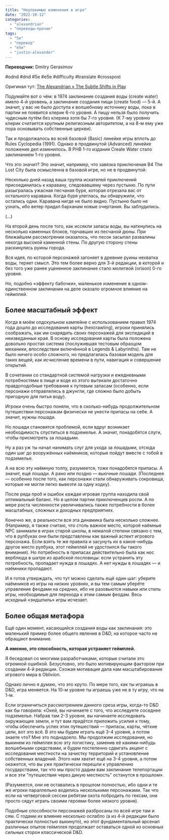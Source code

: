 ```yaml
---
title: "Неуловимые изменения в игре"
date: "2022-10-12"
categories: 
  - "alexandrian"
  - "переводы-прочие"
tags: 
  - "5e"
  - "перевод"
  - "e5e"
  - "justin-alexander"
---
```


**Переводчик:** Dmitry Gerasimov

#odnd #dnd #5e #e5e #difficulty #translate #crosspost

Оригинал тут: [The Alexandrian » The Subtle Shifts in Play](https://thealexandrian.net/wordpress/7632/roleplaying-games/the-subtle-shifts-in-play)

Подумайте вот о чём: в 1974 заклинание создания воды (create water) имело 4-й уровень, а заклинание создания пищи (create food) — 5-й. А значит, у вас не было доступа к волшебному источнику воды, пока в партии не появится клерик 6-го уровня. А пищу нельзя было получить чудесным путём без клерика хотя бы 7-го уровня. (К 7-му уровню клерик считается крупным религиозным авторитетом, а на 8-м ему уже пора основывать собственные церкви).

Так и продолжалось во всей базовой (Basic) линейке игры вплоть до Rules Cyclopedia (1991). Однако в продвинутой (Advanced) линейке положение дел изменилось. В PHB 1-го издания Create Water стало заклинанием 1-го уровня.

Что это значит? Это значит, например, что завязка приключения B4 The Lost City была осмысленна в базовой игре, но не в продвинутой:

Несколько дней назад ваша группа искателей приключений присоединилась к каравану, следовавшему через пустыню. По пути разыгралась ужасная песчаная буря, которая отрезала вас от остального каравана. Когда буря улеглась, вы обнаружили, что остались одни. Каравана нигде не было видно. Пустыню было не узнать, ибо ветер придал барханам новые очертания. Вы заблудились.

(…)

На второй день после того, как иссякли запасы воды, вы наткнулись на несколько каменных блоков, торчавших из песчаной дюны. При ближайшем рассмотрении оказалось, что песок засыпал развалины некогда высокой каменной стены. По другую сторону стены раскинулись руины города.

Вся идея, по которой персонажей загоняет в древние руины нехватка воды, теряет смысл. Это тем более верно для 3-й редакции, в которой и без того уже ранее уцененное заклинание стало молитвой (orison) 0-го уровня.

Но, подобно «эффекту бабочки», маленькое изменение в одном-единственном заклинании на деле оказало огромное влияние на геймплей.

## Более масштабный эффект

Когда в моём олдскульном кампейне с использованием правил 1974 года дошло до исследования карты (hexcrawling), игроки принялись соображать, как им снарядить своих персонажей для экспедиций в неизведанные края. В основу исследования карты была положена довольно простая система (послужившая тестовым образцом механики, впоследствии включённой в Legends & Labyrinths). Там не было ничего особо сложного, но предлагалась базовая модель для таких вещей, как исчисление времени в пути, навигация и совершение открытий.

В сочетании со стандартной системой нагрузки и ежедневными потребностями в пище и воде из этого вытекали достаточно правдоподобные требования к путевым запасам (особенно, если персонажи отправлялись в джунгли, где сложно было добыть пригодную для питья воду).

Игроки очень быстро поняли, что в сколько-нибудь продолжительном путешествии персонажам физически не унести припасы на себе. А значит, нужны лошади.

Но лошади становятся проблемой, если вдруг возникает необходимость спуститься в подземелье. А значит, понадобятся слуги, чтобы присмотреть за лошадьми.

Ну а раз уж ты начал нанимать слуг для ухода за лошадьми, отсюда один шаг до вооружённых наёмников, которые пойдут вместе с тобой в подземелье.

А на всю эту наёмную толпу, разумеется, тоже понадобятся припасы. А значит, ещё лошади. А рано или поздно — вьючные лошади. (Последнее — особенно после того, как персонажи стали обнаруживать сокровища, которые не могли легко вывезти за одну ходку).

После ряда проб и ошибок каждая игровая группа находила свой оптимальный баланс. Но в целом партии приключенцев росли. А по мере роста численности увеличивались также потребности в более масштабных, сложных и доходных предприятиях.

Конечно же, в реальности вся эта динамика была несколько сложнее. (Например, я также считаю, что столь важное место, котороё наёмные NPC занимали в играх старой школы, в немалой степени связано с тем, что в рулбуках они были представлены как важный аспект игрового персонажа. Если взять те же правила и засунуть их в какое-нибудь другое место рулбука, этот геймплей не удостоился бы такого внимания). Но потребность в припасах действительно была как нос верблюда в шатре из арабской пословицы: если устранить эту потребность, пропадает нужда в лошадях. А нет нужды в лошадях — и наёмники пропадают.

И я готов утверждать, что тут можно сделать ещё один шаг: уберите наёмников из игры на низких уровнях, и вы тем самым уберёте управление феодами на средних, ибо не разовьются навыки или стиль игры, необходимые для перехода к этим самым феодам. Весь исходный «эндшпиль» игры исчезает.

## Более общая метафора

Ещё один момент, касающийся создания воды как заклинания: это маленький пример более общего явления в D&D, на которое часто не обращают внимание.

**А именно, это способность, которая устраняет геймплей.**

Я беседовал со многими разработчиками, которые считали это огромной ошибкой. Безусловно, это было мотивирующим фактором при создании 4-й редакции. Схожая мотивация дала нам масштабирование игрового мира в Oblivion.

Однако лично я думаю, что это круто. По мере того, как ты играешь в D&D, игра меняется. На 10-м уровне ты играешь уже не в ту игру, что на 1-м.

Если ограничиться рассмотрением данного среза игры, когда-то D&D как бы говорила: «Окей, вы начинаете с того, что исследуете соседнее подземелье. Набрав там 2-3 уровня, вы начинаете исследовать окружающие земли, и тут вам придётся приложить усилия к тому, чтобы обеспечить успех этих путешествий — припасы, карты, чёткие цели, вот это всё. В это мы будем играть ещё 3-4 уровня, а потом знаете что? Мне это поднадоело. Мы продолжим исследования, но выкинем из геймплея всю эту логистику, заменив её какими-нибудь волшебными средствами, и будем постепенно сдвигать акцент с исследования местности на зачистку территорий и установление собственных владений. Этого нам хватит ещё на 3-4 уровня, а потом окажется, что вы уже практически перешли к управлению государствами, так что мы просто дадим вам заклинание телепортации и все эти "путешествия через дикую местность" останутся в прошлом».

(Разумеется, они не оставались в прошлом полностью, ибо одни и те же игроки параллельно водились несколькими персонажами. Так что если на четверговой сессии ребятам охота побродить по гексам, они просто сядут играть своими героями более низкого уровня).

Подобные способности персонажей разбросаны по всей игре там и сям. С годами их влияние несколько ослабло (а из 4-й редакции было практически полностью выкинуто), но этот фундаментальный арсенал различных опытов геймплея продолжает оставаться одной из основных сильных сторон классической D&D.
